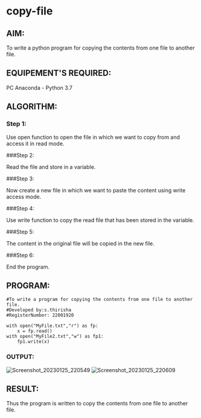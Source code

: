 # copy-file
## AIM:
To write a python program for copying the contents from one file to another file.
## EQUIPEMENT'S REQUIRED: 
PC
Anaconda - Python 3.7
## ALGORITHM: 

### Step 1:

Use open function to open the file in which we want to copy from and access it in read mode.

###Step 2:

Read the file and store in a variable.

###Step 3:

Now create a new file in which we want to paste the content using write access mode.

###Step 4:

Use write function to copy the read file that has been stored in the variable.

###Step 5:

The content in the original file will be copied in the new file.

###Step 6:

End the program.



## PROGRAM:
```
#To write a program for copying the contents from one file to another file.
#Developed by:s.thirisha
#RegisterNumber: 22001920

with open("MyFile.txt","r") as fp:
    x = fp.read()
with open("MyFile2.txt","w") as fp1:
    fp1.write(x)
```

### OUTPUT:
![Screenshot_20230125_220549](https://user-images.githubusercontent.com/120380280/214622817-9014eba6-cf4d-4f9b-aea3-1d12f1255a6c.png)
![Screenshot_20230125_220609](https://user-images.githubusercontent.com/120380280/214622866-44145f84-2789-49c9-bbe9-a694e5db5b04.png)

## RESULT:
Thus the program is written to copy the contents from one file to another file.

